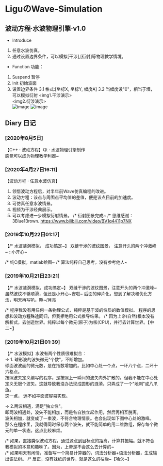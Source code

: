 # LiguのWave-Simulation
## 波动方程·水波物理引擎·v1.0
* Introduce
1. 任意水波仿真。
2. 通过设置边界条件，可以模拟[干涉],[衍射]等物理教学情境。

* Function 功能： 
1. Suspend 暂停 
2. Init 初始波面 
3. 设置边界条件 
    3.1 格式:[坐标X, 坐标Y, 幅度A] 
    3.2 当幅度设"0"，相当于墙，可以模拟衍射 
<img1.干涉演示>  
<img2.衍涉演示>  
![image](https://github.com/LiGuer/Ligu_wave-simulation/blob/master/img/001.png) 
![image](https://github.com/LiGuer/Ligu_wave-simulation/blob/master/img/img2.png) 



## Diary 日记
### [2020年8月5日]
【C++ · 波动方程】Qt · 水波物理引擎制作  
感觉可以成为物理教学利器~  

### [2020年4月27日16:11]  
【波动方程 · 任意水波仿真】 
1. 领悟波动方程后，对半年前Wave仿真编程的改进。  
2. 波动方程：该点与周围点平均值的差值，便是该点目前的加速度。 
3. 可仿真任意水波情景。 
4. 视频为干涉经典展示。 
5. 可以考虑进一步模拟衍射情景。
/*  衍射图景完成~
/*  思维感谢：3Blue1Brown. https://www.bilibili.com/video/BV1q4411p7NX

### [2019年10月22日01:17]  
【/* 水波涟漪模拟， 成功搞定~】
双缝干涉的波纹图景， 注意开头的两个冲激峰~
::小开心~

/* 纯C模拟，matlab绘图~
/* 算法纯粹自己思考，没有参考他人~


### [2019年10月21日23:21]  
【/* 水波涟漪模拟，成功搞定~】
双缝干涉的波纹图景，注意开头的两个冲激峰~
虽然波纹不够顺滑，但还是小开心~安啦~
后面的碎片化，想到了解决和优化方法，明天再写叭，睡~/月亮

/*  程序我没有用任何一条物理公式，纯粹是基于波的性质的数值模拟。
程序的思想和波动方程殊途同归，但我拒绝用公式推导结果。
/*  因为上帝(自然)根本没有解析式，去创造世界。纯粹以每个微元(原子)为核(CPU)，并行去计算世界。【中二~】


### [2019年10月21日01:39]  
【/* 水波模拟】水波有两个性质很难拟合：  
->  1. 球形波的波矢微元"个数"，不断增加。  
     球面波波面的微元数，是在指数增加的。比如中心处一个点，一环八个点，二环十六格点。  
     按照波矢定义编写的程序，是按照上一瞬间的波矢向外扩散的。但我不能在中心处定义无限个波矢。这就导致我没办法现成圆形的涟漪，只弄成了一个"地刺"或八爪鱼。  
     这一点， 远不如平面波容易实现。  

->  2.两波相遇，满足"独立性"。  
     即两波相遇处，波矢不能相加，而是各自独立起作用，然后再相互脱离。  
     波矢相加，就变成了一束波，不符合物理情景。也会出现如下图中心处的激峰。  
     那么在程序里，我就得同时保存两个波矢，就不能简单的用二维数组，保存每个微元的单一状态。这点比较麻烦。  

/*  如果，直接类似波动方程，通过源点到目标点的距离，计算其振幅。就不符合我模拟的本意和趣味了。因为，上帝是不会这么去计算的~  
/*  如果明天有闲情，准备写一个简易计算器的，词法分析器+语法分析器，生成输出语法树。
/*  反正，没有妹纸的世界，就是这么的枯燥~【哈欠~】  
